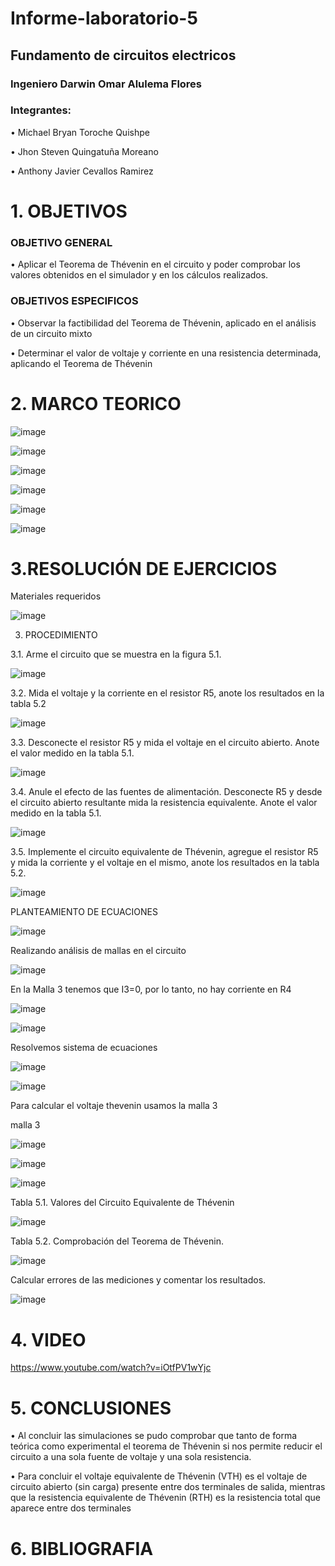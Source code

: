 # Informe-laboratorio-5

## Fundamento de circuitos electricos

### Ingeniero Darwin Omar Alulema Flores

### Integrantes:
•	Michael Bryan Toroche Quishpe 

•	Jhon Steven Quingatuña Moreano

•	 Anthony Javier Cevallos Ramirez

# 1. OBJETIVOS


### OBJETIVO GENERAL
•	Aplicar el Teorema de Thévenin en el circuito y poder comprobar los valores obtenidos en el simulador y en los cálculos realizados.

### OBJETIVOS ESPECIFICOS
•	Observar la factibilidad del Teorema de Thévenin, aplicado en el análisis de un circuito mixto

•	Determinar el valor de voltaje y corriente en una resistencia determinada, aplicando el Teorema de Thévenin




# 2. MARCO TEORICO

![image](https://user-images.githubusercontent.com/116761073/210906299-89306b28-3877-4642-9523-e1500cb19765.png)

![image](https://user-images.githubusercontent.com/116761073/210906330-39cce636-98a4-40b7-9fd7-49ec273b0087.png)

![image](https://user-images.githubusercontent.com/116761073/210906358-0ae73fee-7373-450e-91c0-01c21bb3f0c8.png)

![image](https://user-images.githubusercontent.com/116761073/210906390-1a762c3f-504b-4c1d-a6b3-e860b2e164f3.png)

![image](https://user-images.githubusercontent.com/116761073/210906424-3faaa054-b178-484f-adb7-0b8b20e20a26.png)

![image](https://user-images.githubusercontent.com/116761073/210906456-22d90511-f1e1-43f0-984a-d92a33c93128.png)


# 3.RESOLUCIÓN DE EJERCICIOS

Materiales requeridos

![image](https://user-images.githubusercontent.com/116813974/210903693-eb8b67fa-5e45-4975-920d-2c9d95b52482.png)

3. PROCEDIMIENTO

3.1. Arme el circuito que se muestra en la figura 5.1.

![image](https://user-images.githubusercontent.com/116813974/210903739-bc4b55ad-2321-41f7-829b-44e44eaa51e1.png)

3.2. Mida el voltaje y la corriente en el resistor R5, anote los resultados en la tabla 5.2

![image](https://user-images.githubusercontent.com/116813974/210903801-9c643136-83fb-4b4d-b590-df03d9b7431e.png)

3.3. Desconecte el resistor R5 y mida el voltaje en el circuito abierto. Anote el valor
medido en la tabla 5.1.

![image](https://user-images.githubusercontent.com/116813974/210903853-3216b9d9-b5b2-475c-828b-10564ff37b22.png)

3.4. Anule el efecto de las fuentes de alimentación. Desconecte R5 y desde el circuito
abierto resultante mida la resistencia equivalente. Anote el valor medido en la tabla 5.1.

![image](https://user-images.githubusercontent.com/116813974/210903902-e66d84c6-45e3-4e08-aac5-c6b221c91f80.png)

3.5. Implemente el circuito equivalente de Thévenin, agregue el resistor R5 y mida la
corriente y el voltaje en el mismo, anote los resultados en la tabla 5.2.

![image](https://user-images.githubusercontent.com/116813974/210902679-6c201fd1-6654-47d3-9843-9130509c3a62.png)

PLANTEAMIENTO DE ECUACIONES

![image](https://user-images.githubusercontent.com/116813974/210902704-46287d91-54ad-41b9-a166-5723beb5990a.png)

Realizando análisis de mallas en el circuito

![image](https://user-images.githubusercontent.com/116813974/210902750-d4d15ecc-295d-4953-9c5f-dffd2d661425.png)

En la Malla 3 tenemos que I3=0, por lo tanto, no hay corriente en R4

![image](https://user-images.githubusercontent.com/116813974/210902799-243a8991-d724-4fe4-8533-fad2d04af5cc.png)

![image](https://user-images.githubusercontent.com/116813974/210902826-e77c6956-e7f2-4de9-a2b3-5cbdee969826.png)

Resolvemos sistema de ecuaciones

![image](https://user-images.githubusercontent.com/116813974/210902866-b61fc044-96a7-4f7c-b6f2-1e9db0a3cacc.png)

![image](https://user-images.githubusercontent.com/116813974/210902895-5cd99400-a9af-4c32-8b42-c6249f2fb917.png)

Para calcular el voltaje thevenin usamos la malla 3

malla 3

![image](https://user-images.githubusercontent.com/116813974/210902927-ee7a3fb1-aef0-44ec-bc84-d2db51a89ecb.png)

![image](https://user-images.githubusercontent.com/116813974/210902954-599f28df-b3a5-4ae9-a6b7-d04a176ec1ca.png)

![image](https://user-images.githubusercontent.com/116813974/210902981-aa3f1158-a8ab-451e-9537-4a3090281cd6.png)

Tabla 5.1. Valores del Circuito Equivalente de Thévenin

![image](https://user-images.githubusercontent.com/116813974/210903083-e3404845-7cdf-4e68-9936-a2d79189cea2.png)

Tabla 5.2. Comprobación del Teorema de Thévenin.

![image](https://user-images.githubusercontent.com/116813974/210903182-4fea0302-d546-4e34-932a-d1f73ca66cab.png)

Calcular errores de las mediciones y comentar los resultados.

![image](https://user-images.githubusercontent.com/116813974/210903245-7a1c9ed6-8b0c-4678-9ee2-30c424a783ac.png)




# 4. VIDEO

https://www.youtube.com/watch?v=iOtfPV1wYjc

# 5. CONCLUSIONES
•	Al concluir las simulaciones se pudo comprobar que tanto de forma teórica como experimental el teorema de Thévenin si nos permite reducir el circuito a una sola fuente de voltaje y una sola resistencia.

•	Para concluir el voltaje equivalente de Thévenin (VTH) es el voltaje de circuito abierto (sin carga) presente entre dos terminales de salida, mientras que la resistencia equivalente de Thévenin (RTH) es la resistencia total que aparece entre dos terminales 



# 6. BIBLIOGRAFIA

